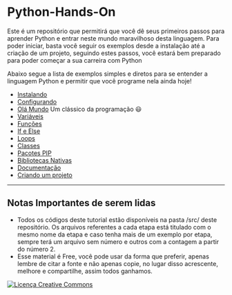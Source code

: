 # Python-Hands-On
Este é um repositório que permitirá que você dê seus primeiros passos para aprender Python e entrar neste mundo maravilhoso desta linguagem. Para poder iniciar, basta você seguir os exemplos desde a instalação até a criação de um projeto, seguindo estes passos, você estará bem preparado para poder começar a sua carreira com Python


Abaixo segue a lista de exemplos simples e diretos para se entender a linguagem Python e permitir que você programe nela ainda hoje!

 - [Instalando](instalando.md)
 - [Configurando](configurando.md)
 - [Olá Mundo](ola-mundo.md) Um clássico da programação :smiley:
 - [Variáveis](variaveis.md)
 - [Funções](funcoes.md)
 - [If e Else](if-else.md)
 - [Loops](loops.md)
 - [Classes](classes.md)
 - [Pacotes PIP](pacotes-pip.md)
 - [Bibliotecas Nativas](bibliotecas.md)
 - [Documentação](documentacao.md)
 - [Criando um projeto](projeto.md)

---

## Notas Importantes de serem lidas

 - Todos os códigos deste tutorial estão disponíveis na pasta /src/ deste repositório. Os arquivos referentes a cada etapa está titulado com o mesmo nome da etapa e caso tenha mais de um exemplo por etapa, sempre terá um arquivo sem número e outros com a contagem a partir do número 2.
 - Esse material é Free, você pode usar da forma que preferir, apenas lembre de citar a fonte e não apenas copie, no lugar disso acrescente, melhore e compartilhe, assim todos ganhamos.

<a rel="license" href="http://creativecommons.org/licenses/by-sa/4.0/"><img alt="Licença Creative Commons" style="border-width:0" src="https://i.creativecommons.org/l/by-sa/4.0/88x31.png" /></a>
